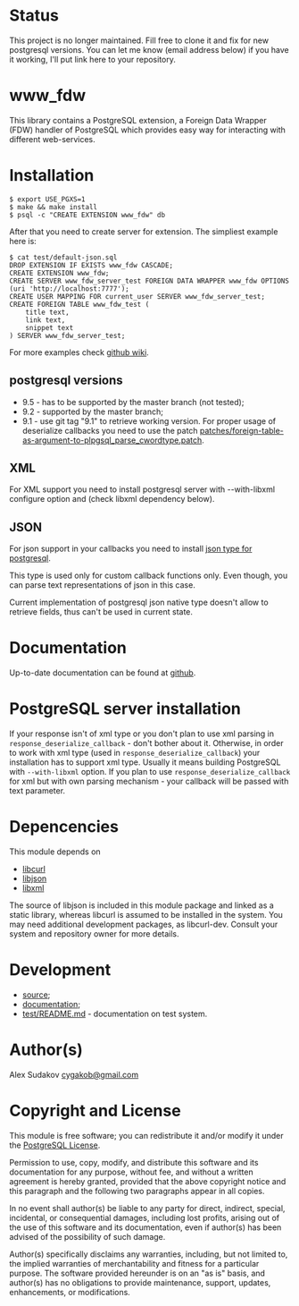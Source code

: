 Status
======

This project is no longer maintained. Fill free to clone it and fix for new postgresql versions. You can let me know (email address below) if you have it working, I'll put link here to your repository.

www_fdw
=======

This library contains a PostgreSQL extension,
a Foreign Data Wrapper (FDW) handler of PostgreSQL
which provides easy way for interacting with different web-services.

Installation
============

    $ export USE_PGXS=1
    $ make && make install
    $ psql -c "CREATE EXTENSION www_fdw" db

After that you need to create server for extension.
The simpliest example here is:

    $ cat test/default-json.sql
    DROP EXTENSION IF EXISTS www_fdw CASCADE;
    CREATE EXTENSION www_fdw;
    CREATE SERVER www_fdw_server_test FOREIGN DATA WRAPPER www_fdw OPTIONS (uri 'http://localhost:7777');
    CREATE USER MAPPING FOR current_user SERVER www_fdw_server_test;
    CREATE FOREIGN TABLE www_fdw_test (
        title text,
        link text,
        snippet text
    ) SERVER www_fdw_server_test;


For more examples check [github wiki](https://github.com/cyga/www_fdw/wiki/Examples).

postgresql versions
-------------------

* 9.5 - has to be supported by the master branch (not tested);
* 9.2 - supported by the master branch;
* 9.1 - use git tag "9.1" to retrieve working version. For proper usage of deserialize callbacks you need to use the patch [patches/foreign-table-as-argument-to-plpgsql_parse_cwordtype.patch](https://github.com/cyga/www_fdw/tree/master/patches/foreign-table-as-argument-to-plpgsql_parse_cwordtype.patch).

XML
---

For XML support you need to install postgresql server with --with-libxml configure option and (check libxml dependency below).

JSON
----

For json support in your callbacks you need to install [json type for postgresql](http://git.postgresql.org/gitweb/?p=json-datatype.git;a=summary).

This type is used only for custom callback functions only. Even though, you can parse text representations of json in this case.

Current implementation of postgresql json native type doesn't allow to retrieve fields, thus can't be used in current state.

Documentation
=============

Up-to-date documentation can be found at [github](https://github.com/cyga/www_fdw/wiki/Documentation).

PostgreSQL server installation
==============================

If your response isn't of xml type or you don't plan to use xml parsing in `response_deserialize_callback` - don't bother about it.
Otherwise, in order to work with xml type (used in `response_deserialize_callback`) your installation has to support xml type. Usually it means building PostgreSQL with `--with-libxml` option.
If you plan to use `response_deserialize_callback` for xml but with own parsing mechanism - your callback will be passed with text parameter.

Depencencies
============

This module depends on

  * [libcurl](http://curl.haxx.se/libcurl/)
  * [libjson](http://projects.snarc.org/libjson/)
  * [libxml](http://en.wikipedia.org/wiki/Libxml2)

The source of libjson is included in this module package and linked as a
static library, whereas libcurl is assumed to be installed in the system.
You may need additional development packages, as libcurl-dev.
Consult your system and repository owner for more details.

Development
===========

* [source](http://github.com/cyga/www_fdw);
* [documentation](https://github.com/cyga/www_fdw/wiki/Documentation);
* [test/README.md](https://github.com/cyga/www_fdw/blob/master/test/README.md) - documentation on test system.

Author(s)
=========

Alex Sudakov <cygakob@gmail.com>

Copyright and License
=====================

This module is free software; you can redistribute it and/or modify it under
the [PostgreSQL License](http://www.opensource.org/licenses/postgresql).

Permission to use, copy, modify, and distribute this software and its
documentation for any purpose, without fee, and without a written agreement is
hereby granted, provided that the above copyright notice and this paragraph
and the following two paragraphs appear in all copies.

In no event shall author(s) be liable to any party for direct,
indirect, special, incidental, or consequential damages, including
lost profits, arising out of the use of this software and its documentation,
even if author(s) has been advised of the possibility of such damage.

Author(s) specifically disclaims any warranties,
including, but not limited to, the implied warranties of merchantability and
fitness for a particular purpose. The software provided hereunder is on an "as is" basis, and author(s) has no obligations to provide maintenance,
support, updates, enhancements, or modifications.
